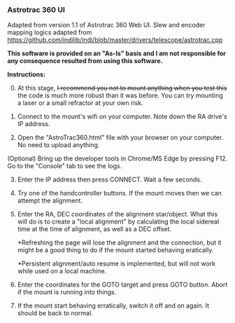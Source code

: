 ### Astrotrac 360 UI

Adapted from version 1.1 of Astrotrac 360 Web UI. Slew and encoder mapping logics adapted from https://github.com/indilib/indi/blob/master/drivers/telescope/astrotrac.cpp

**This software is provided on an "As-Is" basis and I am not responsible for any consequence resulted from using this software.**

**Instructions:**

 

0. At this stage, ~~I recommend you not to mount anything when you test this~~ the code is much more robust than it was before. You can try mounting a laser or a small refractor at your own risk.

 

1. Connect to the mount's wifi on your computer. Note down the RA drive's IP address. 

 

2. Open the "AstroTrac360.html" file with your browser on your computer. No need to upload anything.

 

(Optional) Bring up the developer tools in Chrome/MS Edge by pressing F12. Go to the "Console" tab to see the logs.

 

3. Enter the IP address then press CONNECT. Wait a few seconds.

 

4. Try one of the handcontroller buttons. If the mount moves then we can attempt the alignment.

 

5. Enter the RA, DEC coordinates of the alignment star/object.
    What this will do is to create a "local alignment" by calculating the local sidereal time at the time of alignment, as well as a DEC offset.

    *Refreshing the page will lose the alignment and the connection, but it might be a good thing to do if the mount started behaving eratically. 

    *Persistent alignment/auto resume is implemented, but will not work while used on a local machine. 

 

6. Enter the coordinates for the GOTO target and press GOTO button. Abort if the mount is running into things.

7. If the mount start behaving erratically, switch it off and on again. It should be back to normal.
